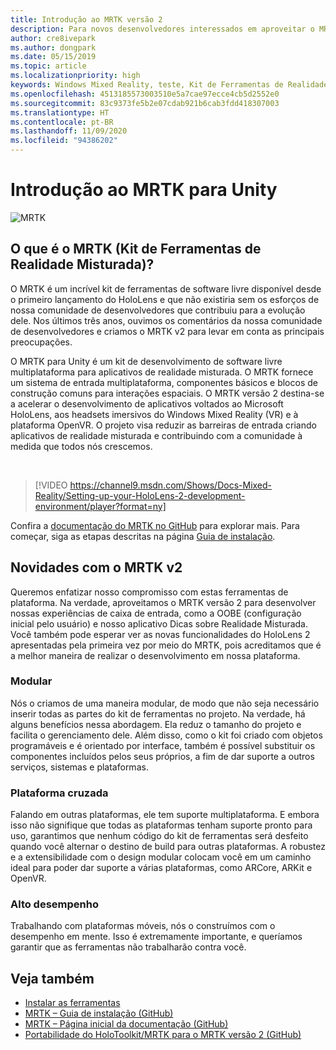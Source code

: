 ```yaml
---
title: Introdução ao MRTK versão 2
description: Para novos desenvolvedores interessados em aproveitar o MRTK
author: cre8ivepark
ms.author: dongpark
ms.date: 05/15/2019
ms.topic: article
ms.localizationpriority: high
keywords: Windows Mixed Reality, teste, Kit de Ferramentas de Realidade Misturada, MRTK versão 2, MRTK, ferramentas, SDK, HoloLens, HoloLens 2
ms.openlocfilehash: 4513185573003510e5a7cae97ecce4cb5d2552e0
ms.sourcegitcommit: 83c9373fe5b2e07cdab921b6cab3fdd418307003
ms.translationtype: HT
ms.contentlocale: pt-BR
ms.lasthandoff: 11/09/2020
ms.locfileid: "94386202"
---
```

# <a name="getting-started-with-mrtk-for-unity"></a>Introdução ao MRTK para Unity
![MRTK](../../design/images/MRTK_UX_Hero.png)

## <a name="what-is-mixed-reality-toolkit-mrtk"></a>O que é o MRTK (Kit de Ferramentas de Realidade Misturada)?
O MRTK é um incrível kit de ferramentas de software livre disponível desde o primeiro lançamento do HoloLens e que não existiria sem os esforços de nossa comunidade de desenvolvedores que contribuiu para a evolução dele. Nos últimos três anos, ouvimos os comentários da nossa comunidade de desenvolvedores e criamos o MRTK v2 para levar em conta as principais preocupações.  

O MRTK para Unity é um kit de desenvolvimento de software livre multiplataforma para aplicativos de realidade misturada. O MRTK fornece um sistema de entrada multiplataforma, componentes básicos e blocos de construção comuns para interações espaciais. O MRTK versão 2 destina-se a acelerar o desenvolvimento de aplicativos voltados ao Microsoft HoloLens, aos headsets imersivos do Windows Mixed Reality (VR) e à plataforma OpenVR. O projeto visa reduzir as barreiras de entrada criando aplicativos de realidade misturada e contribuindo com a comunidade à medida que todos nós crescemos.

<br>

>[!VIDEO https://channel9.msdn.com/Shows/Docs-Mixed-Reality/Setting-up-your-HoloLens-2-development-environment/player?format=ny]

Confira a [documentação do MRTK no GitHub](https://microsoft.github.io/MixedRealityToolkit-Unity/README.html) para explorar mais. Para começar, siga as etapas descritas na página [Guia de instalação](https://microsoft.github.io/MixedRealityToolkit-Unity/Documentation/Installation.html).


## <a name="new-with-mrtk-v2"></a>Novidades com o MRTK v2
Queremos enfatizar nosso compromisso com estas ferramentas de plataforma.  Na verdade, aproveitamos o MRTK versão 2 para desenvolver nossas experiências de caixa de entrada, como a OOBE (configuração inicial pelo usuário) e nosso aplicativo Dicas sobre Realidade Misturada. Você também pode esperar ver as novas funcionalidades do HoloLens 2 apresentadas pela primeira vez por meio do MRTK, pois acreditamos que é a melhor maneira de realizar o desenvolvimento em nossa plataforma. 

### <a name="modular"></a>Modular
Nós o criamos de uma maneira modular, de modo que não seja necessário inserir todas as partes do kit de ferramentas no projeto.  Na verdade, há alguns benefícios nessa abordagem.  Ela reduz o tamanho do projeto e facilita o gerenciamento dele.  Além disso, como o kit foi criado com objetos programáveis e é orientado por interface, também é possível substituir os componentes incluídos pelos seus próprios, a fim de dar suporte a outros serviços, sistemas e plataformas.

### <a name="cross-platform"></a>Plataforma cruzada
Falando em outras plataformas, ele tem suporte multiplataforma.  E embora isso não signifique que todas as plataformas tenham suporte pronto para uso, garantimos que nenhum código do kit de ferramentas será desfeito quando você alternar o destino de build para outras plataformas.  A robustez e a extensibilidade com o design modular colocam você em um caminho ideal para poder dar suporte a várias plataformas, como ARCore, ARKit e OpenVR.

### <a name="performant"></a>Alto desempenho
Trabalhando com plataformas móveis, nós o construímos com o desempenho em mente.  Isso é extremamente importante, e queríamos garantir que as ferramentas não trabalharão contra você.

## <a name="see-also"></a>Veja também
* [Instalar as ferramentas](../install-the-tools.md)
* [MRTK – Guia de instalação (GitHub)](https://microsoft.github.io/MixedRealityToolkit-Unity/Documentation/Installation.html)
* [MRTK – Página inicial da documentação (GitHub)](https://microsoft.github.io/MixedRealityToolkit-Unity/README.html)
* [Portabilidade do HoloToolkit/MRTK para o MRTK versão 2 (GitHub)](https://microsoft.github.io/MixedRealityToolkit-Unity/Documentation/HTKToMRTKPortingGuide.html)
